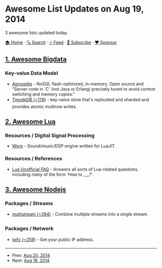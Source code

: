 # Awesome List Updates on Aug 19, 2014

3 awesome lists updated today.

[🏠 Home](/README.md) · [🔍 Search](https://www.trackawesomelist.com/search/) · [🔥 Feed](https://www.trackawesomelist.com/rss.xml) · [📮 Subscribe](https://trackawesomelist.us17.list-manage.com/subscribe?u=d2f0117aa829c83a63ec63c2f&id=36a103854c) · [❤️  Sponsor](https://github.com/sponsors/theowenyoung)



## [1. Awesome Bigdata](/content/newTendermint/awesome-bigdata/README.md)

### Key-value Data Model

*   [Aerospike](http://www.aerospike.com/) - NoSQL flash-optimized, in-memory. Open source and "Server code in 'C' (not Java or Erlang) precisely tuned to avoid context switching and memory copies."
*   [TreodeDB (⭐178)](https://github.com/Treode/store) - key-value store that's replicated and sharded and provides atomic multirow writes.

## [2. Awesome Lua](/content/LewisJEllis/awesome-lua/README.md)

### Resources / Digital Signal Processing

*   [Worp](http://worp.zevv.nl/about.html) - Sound/music/DSP engine written for LuaJIT.

### Resources / References

*   [Lua Unofficial FAQ](http://www.luafaq.org/) - Answers all sorts of Lua-related questions, including many of the form 'How to \_\_\_?'.

## [3. Awesome Nodejs](/content/sindresorhus/awesome-nodejs/README.md)

### Packages / Streams

*   [multistream (⭐284)](https://github.com/feross/multistream) - Combine multiple streams into a single stream.

### Packages / Network

*   [ipify (⭐258)](https://github.com/sindresorhus/ipify) - Get your public IP address.

---

- Prev: [Aug 20, 2014](/content/2014/08/20/README.md)
- Next: [Aug 18, 2014](/content/2014/08/18/README.md)